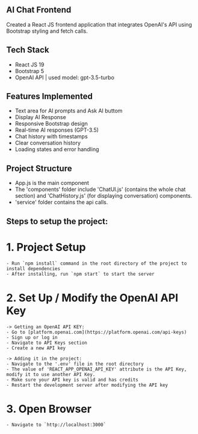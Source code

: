 ## AI Chat Frontend

Created a React JS frontend application that integrates OpenAI's API using Bootstrap styling and fetch calls.

## Tech Stack
- React JS 19 
- Bootstrap 5
- OpenAI API | used model: gpt-3.5-turbo

## Features Implemented
- Text area for AI prompts and Ask AI buttom
- Display AI Response
- Responsive Bootstrap design
- Real-time AI responses (GPT-3.5)
- Chat history with timestamps
- Clear conversation history
- Loading states and error handling

## Project Structure
- App.js is the main component
- The 'components' folder include 'ChatUI.js' (contains the whole chat section) and 'ChatHistory.js' (for displaying conversation) components.
- 'service' folder contains the api calls.

## Steps to setup the project:
# 1. Project Setup
    - Run `npm install` command in the root directory of the project to install dependencies
    - After installing, run `npm start` to start the server

# 2. Set Up / Modify the OpenAI API Key
    -> Getting an OpenAI API KEY:
    - Go to [platform.openai.com](https://platform.openai.com/api-keys)
    - Sign up or log in
    - Navigate to API Keys section
    - Create a new API key

    -> Adding it in the project:
    - Navigate to the '.env' file in the root directory
    - The value of 'REACT_APP_OPENAI_API_KEY' attribute is the API Key, modify it to use another API Key.
    - Make sure your API key is valid and has credits
    - Restart the development server after modifying the API key

# 3. Open Browser
    - Navigate to `http://localhost:3000`

